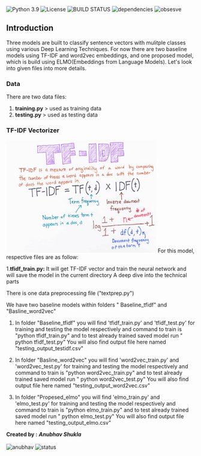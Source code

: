 ![Python 3.9](https://img.shields.io/badge/python-3.9-blue.svg)
![License](https://img.shields.io/badge/license-Apache%202-red.svg)
![BUILD STATUS](https://img.shields.io/badge/Build-passing-purple.svg)
![dependencies](https://img.shields.io/badge/dependencies-up%20to%20date-green.svg)
![obsesve](https://img.shields.io/badge/observatory-A%2B-yellow.svg)

## Introduction
Three models are built to classify sentence vectors with mulitple classes using various Deep Learning Techniques.
For now there are two baseline models using TF-IDF and  word2vec embeddings, and one proposed model, which is build using ELMO(Embeddings from Language Models).
Let's look into given files into more details.


### Data
There are two data files:

1. <b>training.py</b> > used as training data
2. <b>testing.py</b>  > used as testing data

### TF-IDF Vectorizer
<img src="images/tfidf.png" width="400" height="300">
For this model, respective files are as follow:

1.<b>tfidf_train.py:</b> It will get TF-IDF vector and train the neural network and will save the model in the current directory
A deep dive into the technical parts

There is one data preprocessing file ("textprep.py")

We have two baseline models within folders " Baseline_tfidf" and "Basline_word2vec"

1) In folder "Baseline_tfidf"  you will find 'tfidf_train.py' and 'tfidf_test.py' for training and testing the model respectively and command to train is
 "python tfidf_train.py"
and to test already trained saved model run
" python tfidf_test.py"
You will also find output file here named "testing_output_testidf.csv"

2) In folder "Basline_word2vec"  you will find  'word2vec_train.py' and 'word2vec_test.py' for training and testing the model respectively and command to train is
 "python word2vec_train.py"
and to test already trained saved model run
" python word2vec_test.py"
You will also find output file here named "testing_output_word2vec.csv"

3) In folder "Propesed_elmo"  you will find  'elmo_train.py' and 'elmo_test.py' for training and testing the model respectively and command to train is
 "python elmo_train.py"
and to test already trained saved model run
" python elmo_test.py"
You will also find output file here named "testing_output_elmo.csv"



<b>Created by :</b>
<b><i> Anubhav Shukla </i></b>
</br>
</br>
![anubhav](https://img.shields.io/badge/Anubhav-%402021-blue.svg)
![status](https://img.shields.io/badge/Status-up-green.svg)
